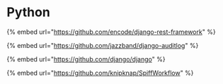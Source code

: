 # Python

{% embed url="https://github.com/encode/django-rest-framework" %}

{% embed url="https://github.com/jazzband/django-auditlog" %}

{% embed url="https://github.com/django/django" %}

{% embed url="https://github.com/knipknap/SpiffWorkflow" %}





